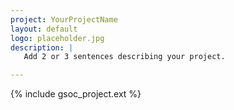 ```yaml
---
project: YourProjectName
layout: default
logo: placeholder.jpg
description: |
   Add 2 or 3 sentences describing your project.

---
```


{% include gsoc_project.ext %}
